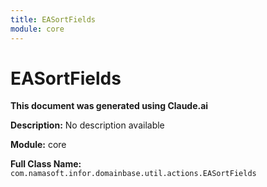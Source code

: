 ```yaml
---
title: EASortFields
module: core
---
```



<div class='entity-flows'>

# EASortFields

**This document was generated using Claude.ai**

**Description:** No description available

**Module:** core

**Full Class Name:** `com.namasoft.infor.domainbase.util.actions.EASortFields`


</div>

